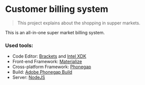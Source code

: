 # Customer billing system

> This project explains about the shopping in supper markets.

This is an all-in-one super market billing system.



### Used tools:

* Code Editor: [Brackets](http://brackets.io) and [Intel XDK](https://software.intel.com/en-us/intel-xdk)
* Front-end Framework: [Materialize](http://materializecss.com)
* Cross-platform Framework: [Phonegap](http://phonegap.com/)
* Build: [Adobe Phonegap Build](https://build.phonegap.com/)
* Server: [NodeJS](https://nodejs.org/)
